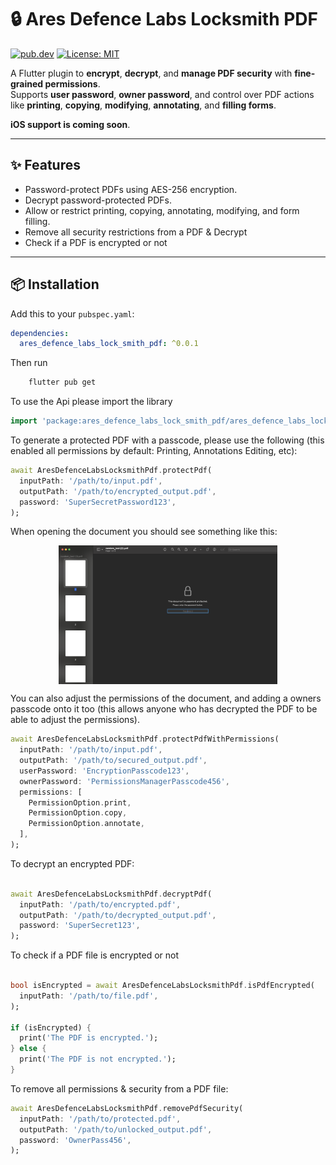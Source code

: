 # 🔒 Ares Defence Labs Locksmith PDF

[![pub.dev](https://img.shields.io/pub/v/ares_defence_labs_lock_smith_pdf.svg)](https://pub.dev/packages/ares_defence_labs_lock_smith_pdf)
[![License: MIT](https://img.shields.io/badge/License-MIT-yellow.svg)](LICENSE)

A Flutter plugin to **encrypt**, **decrypt**, and **manage PDF security** with **fine-grained permissions**.  
Supports **user password**, **owner password**, and control over PDF actions like **printing**, **copying**, **modifying**, **annotating**, and **filling forms**.

**iOS support is coming soon**.

---

## ✨ Features

- Password-protect PDFs using AES-256 encryption.
- Decrypt password-protected PDFs.
- Allow or restrict printing, copying, annotating, modifying, and form filling.
- Remove all security restrictions from a PDF & Decrypt
- Check if a PDF is encrypted or not

---

## 📦 Installation

Add this to your `pubspec.yaml`:

```yaml
dependencies:
  ares_defence_labs_lock_smith_pdf: ^0.0.1
```

Then run

```sh
    flutter pub get
```

To use the Api please import the library

```dart
import 'package:ares_defence_labs_lock_smith_pdf/ares_defence_labs_lock_smith_pdf.dart';

```

To generate a protected PDF with a passcode, please use the following (this enabled all permissions by default: Printing, Annotations Editing, etc):

```dart
await AresDefenceLabsLocksmithPdf.protectPdf(
  inputPath: '/path/to/input.pdf',
  outputPath: '/path/to/encrypted_output.pdf',
  password: 'SuperSecretPassword123',
);
```

When opening the document you should see something like this:
<br/>
<p align="center">
    <a href="https://github.com/Ares-Defence-Labs/Locksmith"><img src="./passcode_preview.png" align="center" width=350/></a>
</p>


You can also adjust the permissions of the document, and adding a owners passcode onto it too (this allows anyone who has decrypted the PDF to be able to adjust the permissions).

```dart
await AresDefenceLabsLocksmithPdf.protectPdfWithPermissions(
  inputPath: '/path/to/input.pdf',
  outputPath: '/path/to/secured_output.pdf',
  userPassword: 'EncryptionPasscode123',
  ownerPassword: 'PermissionsManagerPasscode456',
  permissions: [
    PermissionOption.print,
    PermissionOption.copy,
    PermissionOption.annotate,
  ],
);
```

To decrypt an encrypted PDF:

```dart

await AresDefenceLabsLocksmithPdf.decryptPdf(
  inputPath: '/path/to/encrypted.pdf',
  outputPath: '/path/to/decrypted_output.pdf',
  password: 'SuperSecret123',
);
```

To check if a PDF file is encrypted or not

```dart

bool isEncrypted = await AresDefenceLabsLocksmithPdf.isPdfEncrypted(
  inputPath: '/path/to/file.pdf',
);

if (isEncrypted) {
  print('The PDF is encrypted.');
} else {
  print('The PDF is not encrypted.');
}
```

To remove all permissions & security from a PDF file:

```dart
await AresDefenceLabsLocksmithPdf.removePdfSecurity(
  inputPath: '/path/to/protected.pdf',
  outputPath: '/path/to/unlocked_output.pdf',
  password: 'OwnerPass456',
);
```
